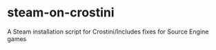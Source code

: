 # steam-on-crostini
A Steam installation script for Crostini/Includes fixes for Source Engine games
